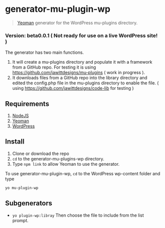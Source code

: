 # generator-mu-plugin-wp

> [Yeoman](http://yeoman.io) generator for the WordPress mu-plugins directory.

### Version: beta0.0.1 ( Not ready for use on a live WordPress site! )

The generator has two main functions.
1. It will create a mu-plugins directory and populate it with a framework from a GitHub repo. For testing it is using https://github.com/jawittdesigns/mu-plugins ( work in progress ).
2. It downloads files from a GitHub repo into the library directory and edited the config.php file in the mu-plugins directory to enable the file. ( using https://github.com/jawittdesigns/code-lib for testing )

## Requirements
1. [NodeJS](https://nodejs.org/en/)
2. [Yeoman](http://yeoman.io)
3. [WordPress](https://wordpress.org/download/)

## Install
1. Clone or download the repo
2. `cd` to the generator-mu-plugins-wp directory.
3. Type `npm link` to allow Yeoman to use the generator.

To use generator-mu-plugin-wp, `cd` to the WordPress wp-content folder and type

```bash
yo mu-plugin-wp
```
## Subgenerators

* `yo plugin-wp:libray` Then choose the file to include from the list prompt.

